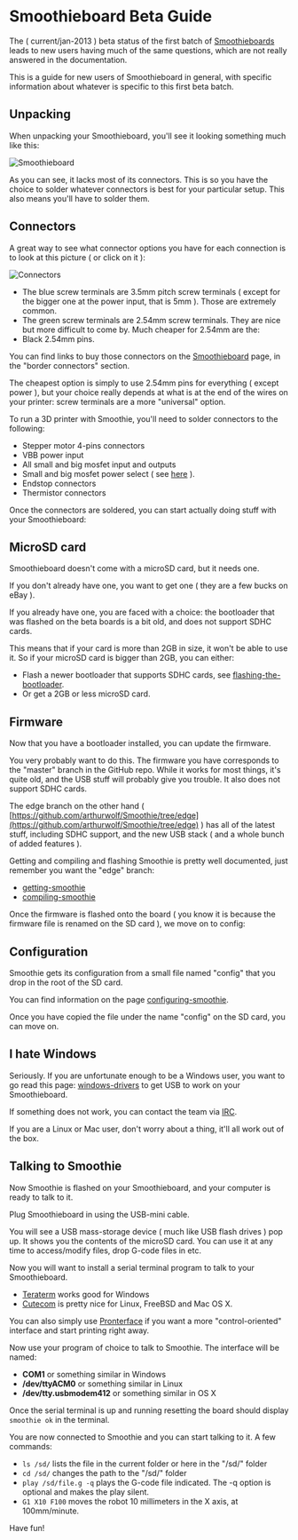 
# Smoothieboard Beta Guide

The ( current/jan-2013 ) beta status of the first batch of [Smoothieboards](smoothieboard.md) leads to new users having much of the same questions, which are not really answered in the documentation.

This is a guide for new users of Smoothieboard in general, with specific information about whatever is specific to this first beta batch.

## Unpacking

When unpacking your Smoothieboard, you'll see it looking something much like this:

![Smoothieboard](https://www.flickr.com/photos/arthurwolf/7759993256/)

As you can see, it lacks most of its connectors. This is so you have the choice to solder whatever connectors is best for your particular setup. This also means you'll have to solder them.

## Connectors

A great way to see what connector options you have for each connection is to look at this picture ( or click on it ): 

![Connectors](https://www.flickr.com/photos/arthurwolf/7832149516/)

- The blue screw terminals are 3.5mm pitch screw terminals ( except for the bigger one at the power input, that is 5mm ). Those are extremely common.
- The green screw terminals are 2.54mm screw terminals. They are nice but more difficult to come by. Much cheaper for 2.54mm are the:
- Black 2.54mm pins.

You can find links to buy those connectors on the [Smoothieboard](smoothieboard.md) page, in the "border connectors" section.

The cheapest option is simply to use 2.54mm pins for everything ( except power ), but your choice really depends at what is at the end of the wires on your printer: screw terminals are a more "universal" option.

To run a 3D printer with Smoothie, you'll need to solder connectors to the following:

- Stepper motor 4-pins connectors
- VBB power input
- All small and big mosfet input and outputs
- Small and big mosfet power select ( see [here](http://www.flickr.com/photos/arthurwolf/7831724724/) ).
- Endstop connectors
- Thermistor connectors

Once the connectors are soldered, you can start actually doing stuff with your Smoothieboard:

## MicroSD card

Smoothieboard doesn't come with a microSD card, but it needs one.

If you don't already have one, you want to get one ( they are a few bucks on eBay ).

If you already have one, you are faced with a choice: the bootloader that was flashed on the beta boards is a bit old, and does not support SDHC cards.

This means that if your card is more than 2GB in size, it won't be able to use it. So if your microSD card is bigger than 2GB, you can either:

- Flash a newer bootloader that supports SDHC cards, see [flashing-the-bootloader](flashing-the-bootloader.md).
- Or get a 2GB or less microSD card.

## Firmware

Now that you have a bootloader installed, you can update the firmware.

You very probably want to do this. The firmware you have corresponds to the "master" branch in the GitHub repo. While it works for most things, it's quite old, and the USB stuff will probably give you trouble. It also does not support SDHC cards.

The edge branch on the other hand ( [https://github.com/arthurwolf/Smoothie/tree/edge](https://github.com/arthurwolf/Smoothie/tree/edge) ) has all of the latest stuff, including SDHC support, and the new USB stack ( and a whole bunch of added features ).

Getting and compiling and flashing Smoothie is pretty well documented, just remember you want the "edge" branch:

- [getting-smoothie](getting-smoothie.md)
- [compiling-smoothie](compiling-smoothie.md)

Once the firmware is flashed onto the board ( you know it is because the firmware file is renamed on the SD card ), we move on to config:

## Configuration

Smoothie gets its configuration from a small file named "config" that you drop in the root of the SD card.

You can find information on the page [configuring-smoothie](configuring-smoothie.md).

Once you have copied the file under the name "config" on the SD card, you can move on.

## I hate Windows

Seriously. If you are unfortunate enough to be a Windows user, you want to go read this page: [windows-drivers](windows-drivers.md) to get USB to work on your Smoothieboard.

If something does not work, you can contact the team via [IRC](http://smoothieware.org/irc).

If you are a Linux or Mac user, don't worry about a thing, it'll all work out of the box.

## Talking to Smoothie

Now Smoothie is flashed on your Smoothieboard, and your computer is ready to talk to it.

Plug Smoothieboard in using the USB-mini cable.

You will see a USB mass-storage device ( much like USB flash drives ) pop up. It shows you the contents of the microSD card. You can use it at any time to access/modify files, drop G-code files in etc.

Now you will want to install a serial terminal program to talk to your Smoothieboard.

- [Teraterm](http://ttssh2.sourceforge.jp/index.html.en) works good for Windows
- [Cutecom](http://cutecom.sourceforge.net/) is pretty nice for Linux, FreeBSD and Mac OS X.

You can also simply use [Pronterface](https://github.com/kliment/Printrun) if you want a more "control-oriented" interface and start printing right away.

Now use your program of choice to talk to Smoothie. The interface will be named:

- **COM1** or something similar in Windows
- **/dev/ttyACM0** or something similar in Linux
- **/dev/tty.usbmodem412** or something similar in OS X

Once the serial terminal is up and running resetting the board should display `smoothie ok` in the terminal.

You are now connected to Smoothie and you can start talking to it. A few commands:

- `ls /sd/` lists the file in the current folder or here in the "/sd/" folder
- `cd /sd/` changes the path to the "/sd/" folder
- `play /sd/file.g -q` plays the G-code file indicated. The -q option is optional and makes the play silent.
- `G1 X10 F100` moves the robot 10 millimeters in the X axis, at 100mm/minute.

Have fun!
